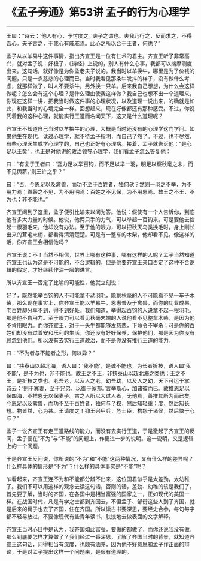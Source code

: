 # 《孟子旁通》第53讲 孟子的行为心理学

------

王曰：“诗云：‘他人有心，予忖度之。’夫子之谓也。夫我乃行之，反而求之，不得吾心。夫子言之，于我心有戚戚焉。此心之所以合于王者，何也？”

孟子从以羊易牛这件事情，指出齐宣王是一位有仁术的君主。齐宣王听了非常高兴，就对孟子说：好极了，《诗经》上说的，别人有什么心事，我都可以揣摩测度出来。这句话，就好像是为你孟老夫子说的。我当时以羊换牛，哪里是为了价钱的问题，只是一点慈悲的心理而已。当时我看见那条牛发抖的样子，没有做什么考虑，就那样做了，叫人不要杀牛，另外换一只羊。后来我自己想想，为什么会这样做呢？怎么会有这个心理？是什么理由使我这样做？我自己也想不出一个道理来，你现在这样一讲，把我当时做这件事的心理状况，以及道理一说出来，的确就是如此，和我当时的心境完全一样。回想起来，现在好像都还有那种感受。不过，你说凭着我的这种心理，就能实行王道而名闻天下，这又是什么道理呢？

齐宣王不知道自己当时以羊换牛的心理，大概是当时还没有的心理学这门学问。如果他生在现代，读过心理学，就不待孟子指明，而自己了然了。不过，也不尽然，有些心理医生或学心理学的，自己也正好有心理病。接着，孟子就告诉他：“是心足以王矣”，也正是对他讲的政治领导心理学，我们看孟子怎么答复他：

曰：“有复于王者曰：‘吾力足以举百钧，而不足以举一羽，明足以察秋毫之末，而不见舆薪。’则王许之乎？”

曰：“否。今恩足以及禽兽，而功不至于百姓者，独何欤？然则一羽之不举，为不用力焉；舆薪之不见，为不用明焉；百姓之不见保，为不用恩焉。故王之不王，不为也；非不能也。”

齐宣王问到了这里，孟子便引比喻来以问为答。他说：假使有一个人告诉你，到底他有多大力量的时候。他说，他两只手的力气，可以举起一百钧来。可是要他去捡起一根羽毛来，他却没有办法。至于他的眼力，可以把秋天鸟类换毛时，身上刚长出来的茸毛末梢，都看得清清楚楚。可是有一整车的木柴，他却看不见。像这样的话，你齐宣王会相信他吗？

齐宣王说：不！当然不相信，世界上哪有这种事，哪有这样的人呢？孟子当然知道齐宣王也认为这是不可能的，不合逻辑的，但是他要齐宣王亲口否定了这种不合逻辑的假定，才好继续作深一层的进言。

所以齐宣王一否定了比喻的可能性，他就立刻说：

好了，既然能举百钧的人不可能拿不动羽毛，能察秋毫的人不可能看不见一车子木柴，那么现在事实上，你齐宣王能以羊易牛，恩惠普及于禽兽，而你的功业成果，老百姓却分享不到，得不到好处。我们知道，举得起百钧的人说拿不起一根羽毛，那是他不肯用力。至于眼力可以看见秋毫末端的人说他看不见整车木柴，是因为他不肯用眼力。而你齐宣王，对于一头牛都能够发慈悲，下命令不宰杀；可是你的百姓们却没有过着安和乐利的生活，你还没有好好保养，保护他们，那是因为你没有顾念到他们。所以没有去实行王道政治，而不是你没有推行王道的能力。

曰：“不为者与不能者之形，何以异？”

曰：“挟泰山以超北海，语人曰：‘我不能’，是诚不能也，为长者折枝，语人曰‘我不能’，是不为也，非不能也。故王之不王，非挟泰山以超北海之类也；王之不王，是折枝之类也。老吾老，以及人之老，幼吾幼，以及人之幼，天下可运于掌。诗云：‘别于寡妻，至于兄弟，以御于家邦。’言举斯心，加诸彼而已。故推恩足以保四海，不推恩无以保妻子。古之人所以大过人者，无他焉，善推其所为而已矣。今恩足以及禽兽，而功不至于百姓者，独何与？权，然后知轻重；度，然后知长短。物皆然，心为甚。王请度之！抑王兴甲兵，危士臣，构怨于诸侯，然后快于心与？”

孟子一说齐宣王有走王道路线的能力，而没有去实行王道，于是激起了齐宣王的反问，孟子便在“不为”与“不能”的问题上，作更进一步的说明。这一说明，又是逻辑上的一个问题。

于是齐宣王反问说，你所说的“不为”和“不能”这两种情况，又有什么样的差异呢？什么样具体的情形是“不为”？什么样的具体事实是“不能”呢？

乍看起来，齐宣王连不为和不能都分辨不出来，这位国君似乎是太差劲，太幼稚了。我们不可以用这样的观念去读这句话，否则的话，差劲、幼稚的该是我们了。首先要了解，当时的齐国，在各国中是相当富强的国家之一，正如现代的美国一样。在战国时代，凡是有学之士都到齐国去，不但孟子、邹衍这些人到了齐国，就是后来的荀子也去了齐国，住在齐国。所以读古书要深思，要经史合参，每句每字都不轻易放过，不要像现代有些青年读书，肤浅地去做表面的文字解释。

齐宣王当时心目中是认为，我齐国如此富强，要做的都做了，而你还说我没有做。那么到底要怎样才算做了？我们经过一番深思，了解了齐国当时的背景，就知道齐宣王这句话，问得相当有深度，也颇有涵养，因为他不好意思和孟子作正面的辩论，于是对孟子提出这样一个问题来，是很有道理的。

